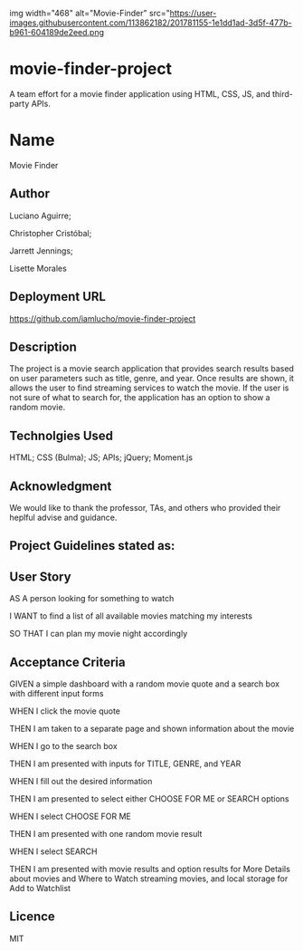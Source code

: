 img width="468" alt="Movie-Finder" src="https://user-images.githubusercontent.com/113862182/201781155-1e1dd1ad-3d5f-477b-b961-604189de2eed.png

# movie-finder-project
A team effort for a movie finder application using HTML, CSS, JS, and third-party APIs.

# Name
Movie Finder

## Author 
Luciano Aguirre;

Christopher Cristóbal;

Jarrett Jennings;

Lisette Morales

## Deployment URL
https://github.com/iamlucho/movie-finder-project

## Description
The project is a movie search application that provides search results based on user parameters such as title, genre, and year. Once results are shown, it allows the user to find streaming services to watch the movie. If the user is not sure of what to search for, the application has an option to show a random movie.

## Technolgies Used
HTML; CSS (Bulma); JS; APIs; jQuery; Moment.js

## Acknowledgment
We would like to thank the professor, TAs, and others who provided their heplful advise and guidance.

## Project Guidelines stated as:

## User Story
AS A person looking for something to watch

I WANT to find a list of all available movies matching my interests

SO THAT I can plan my movie night accordingly

## Acceptance Criteria
GIVEN a simple dashboard with a random movie quote and a search box with different input forms

WHEN I click the movie quote

THEN I am taken to a separate page and shown information about the movie

WHEN I go to the search box

THEN I am presented with inputs for TITLE, GENRE, and YEAR 

WHEN I fill out the desired information

THEN I am presented to select either CHOOSE FOR ME or SEARCH options

WHEN I select CHOOSE FOR ME

THEN I am presented with one random movie result

WHEN I select SEARCH

THEN I am presented with movie results and option results for More Details about movies and Where to Watch streaming movies, and local storage for Add to Watchlist

## Licence
MIT



